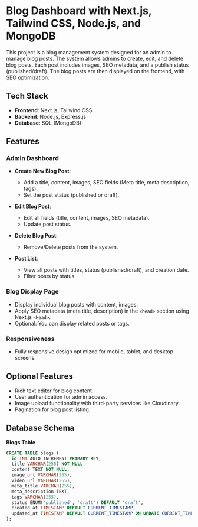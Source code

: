# Blog Dashboard with Next.js, Tailwind CSS, Node.js, and MongoDB

This project is a blog management system designed for an admin to manage blog posts. The system allows admins to create, edit, and delete blog posts. Each post includes images, SEO metadata, and a publish status (published/draft). The blog posts are then displayed on the frontend, with SEO optimization.

## Tech Stack

- **Frontend**: Next.js, Tailwind CSS
- **Backend**: Node.js, Express.js
- **Database**: SQL (MongoDB)

## Features

### Admin Dashboard

- **Create New Blog Post**:
  - Add a title, content, images, SEO fields (Meta title, meta description, tags).
  - Set the post status (published or draft).

- **Edit Blog Post**:
  - Edit all fields (title, content, images, SEO metadata).
  - Update post status.

- **Delete Blog Post**:
  - Remove/Delete posts from the system.

- **Post List**:
  - View all posts with titles, status (published/draft), and creation date.
  - Filter posts by status.

### Blog Display Page

- Display individual blog posts with content, images.
- Apply SEO metadata (meta title, description) in the `<head>` section using Next.js `<Head>`.
- Optional: You can display related posts or tags.

### Responsiveness

- Fully responsive design optimized for mobile, tablet, and desktop screens.

## Optional Features

- Rich text editor for blog content.
- User authentication for admin access.
- Image upload functionality with third-party services like Cloudinary.
- Pagination for blog post listing.

## Database Schema

**Blogs Table**

```sql
CREATE TABLE blogs (
  id INT AUTO_INCREMENT PRIMARY KEY,
  title VARCHAR(255) NOT NULL,
  content TEXT NOT NULL,
  image_url VARCHAR(255),
  video_url VARCHAR(255),
  meta_title VARCHAR(255),
  meta_description TEXT,
  tags VARCHAR(255),
  status ENUM('published', 'draft') DEFAULT 'draft',
  created_at TIMESTAMP DEFAULT CURRENT_TIMESTAMP,
  updated_at TIMESTAMP DEFAULT CURRENT_TIMESTAMP ON UPDATE CURRENT_TIMESTAMP
);
